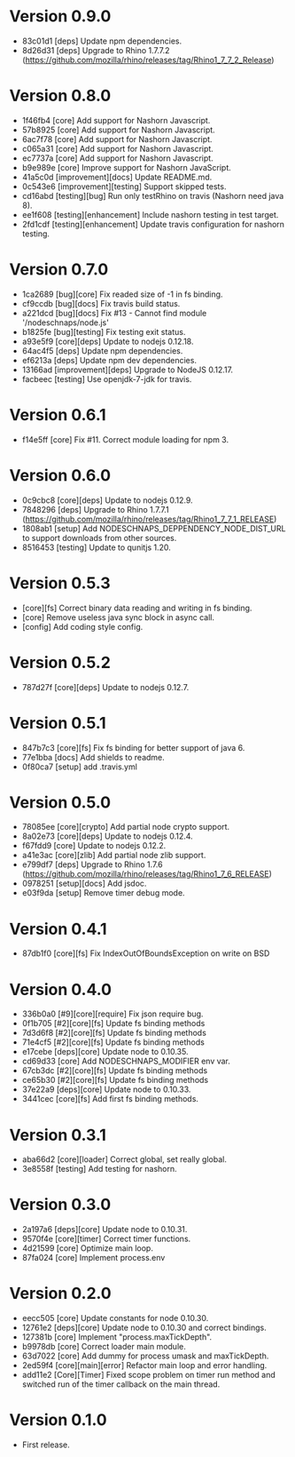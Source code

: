 # Version 0.9.0
* 83c01d1 [deps] Update npm dependencies.
* 8d26d31 [deps] Upgrade to Rhino 1.7.7.2 (https://github.com/mozilla/rhino/releases/tag/Rhino1_7_7_2_Release)

# Version 0.8.0
* 1f46fb4 [core] Add support for Nashorn Javascript.
* 57b8925 [core] Add support for Nashorn Javascript.
* 6ac7f78 [core] Add support for Nashorn Javascript.
* c065a31 [core] Add support for Nashorn Javascript.
* ec7737a [core] Add support for Nashorn Javascript.
* b9e989e [core] Improve support for Nashorn JavaScript.
* 41a5c0d [improvement][docs] Update README.md.
* 0c543e6 [improvement][testing] Support skipped tests.
* cd16abd [testing][bug] Run only testRhino on travis (Nashorn need java 8).
* ee1f608 [testing][enhancement] Include nashorn testing in test target.
* 2fd1cdf [testing][enhancement] Update travis configuration for nashorn testing.

# Version 0.7.0
* 1ca2689 [bug][core] Fix readed size of -1 in fs binding.
* cf9ccdb [bug][docs] Fix travis build status.
* a221dcd [bug][docs] Fix #13 - Cannot find module '/nodeschnaps/node.js'
* b1825fe [bug][testing] Fix testing exit status.
* a93e5f9 [core][deps] Update to nodejs 0.12.18.
* 64ac4f5 [deps] Update npm dependencies.
* ef6213a [deps] Update npm dev dependencies.
* 13166ad [improvement][deps] Upgrade to NodeJS 0.12.17.
* facbeec [testing] Use openjdk-7-jdk for travis.

# Version 0.6.1
* f14e5ff [core] Fix #11. Correct module loading for npm 3.

# Version 0.6.0
* 0c9cbc8 [core][deps] Update to nodejs 0.12.9.
* 7848296 [deps] Upgrade to Rhino 1.7.7.1 (https://github.com/mozilla/rhino/releases/tag/Rhino1_7_7_1_RELEASE)
* 1808ab1 [setup] Add NODESCHNAPS_DEPPENDENCY_NODE_DIST_URL to support downloads from other sources.
* 8516453 [testing] Update to qunitjs 1.20.

# Version 0.5.3
* [core][fs] Correct binary data reading and writing in fs binding.
* [core] Remove useless java sync block in async call.
* [config] Add coding style config.

# Version 0.5.2
* 787d27f [core][deps] Update to nodejs 0.12.7.

# Version 0.5.1
* 847b7c3 [core][fs] Fix fs binding for better support of java 6.
* 77e1bba [docs] Add shields to readme.
* 0f80ca7 [setup] add .travis.yml

# Version 0.5.0
* 78085ee [core][crypto] Add partial node crypto support.
* 8a02e73 [core][deps] Update to nodejs 0.12.4.
* f67fdd9 [core] Update to nodejs 0.12.2.
* a41e3ac [core][zlib] Add partial node zlib support.
* e799df7 [deps] Upgrade to Rhino 1.7.6 (https://github.com/mozilla/rhino/releases/tag/Rhino1_7_6_RELEASE)
* 0978251 [setup][docs] Add jsdoc.
* e03f9da [setup] Remove timer debug mode.

# Version 0.4.1
* 87db1f0 [core][fs] Fix IndexOutOfBoundsException on write on BSD

# Version 0.4.0
* 336b0a0 [#9][core][require] Fix json require bug.
* 0f1b705 [#2][core][fs] Update fs binding methods
* 7d3d6f8 [#2][core][fs] Update fs binding methods
* 71e4cf5 [#2][core][fs] Update fs binding methods
* e17cebe [deps][core] Update node to 0.10.35.
* cd69d33 [core] Add NODESCHNAPS_MODIFIER env var.
* 67cb3dc [#2][core][fs] Update fs binding methods
* ce65b30 [#2][core][fs] Update fs binding methods
* 37e22a9 [deps][core] Update node to 0.10.33.
* 3441cec [core][fs] Add first fs binding methods.

# Version 0.3.1
* aba66d2 [core][loader] Correct global, set really global.
* 3e8558f [testing] Add testing for nashorn.

# Version 0.3.0
* 2a197a6 [deps][core] Update node to 0.10.31.
* 9570f4e [core][timer] Correct timer functions.
* 4d21599 [core] Optimize main loop.
* 87fa024 [core] Implement process.env

# Version 0.2.0
* eecc505 [core] Update constants for node 0.10.30.
* 12761e2 [deps][core] Update node to 0.10.30 and correct bindings.
* 127381b [core] Implement "process.maxTickDepth".
* b9978db [core] Correct loader main module.
* 63d7022 [core] Add dummy for process umask and maxTickDepth.
* 2ed59f4 [core][main][error] Refactor main loop and error handling.
* add11e2 [Core][Timer] Fixed scope problem on timer run method and switched run of the timer callback on the main thread.

# Version 0.1.0
* First release.
